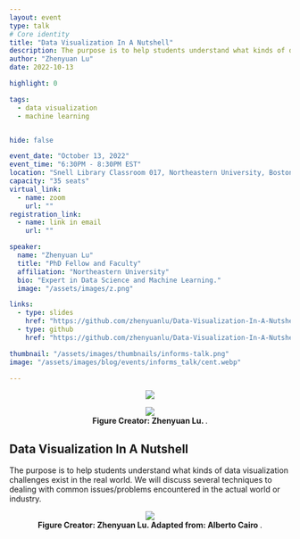 ```yaml
---
layout: event
type: talk
# Core identity 
title: "Data Visualization In A Nutshell"
description: The purpose is to help students understand what kinds of data visualization challenges exist in the real world. We will discuss several techniques to dealing with common issues/problems encountered in the actual world or industry."
author: "Zhenyuan Lu"
date: 2022-10-13

highlight: 0

tags:
  - data visualization
  - machine learning


hide: false

event_date: "October 13, 2022"
event_time: "6:30PM - 8:30PM EST"
location: "Snell Library Classroom 017, Northeastern University, Boston, MA"
capacity: "35 seats"
virtual_link: 
  - name: zoom
    url: ""
registration_link: 
  - name: link in email
    url: ""

speaker:
  name: "Zhenyuan Lu"
  title: "PhD Fellow and Faculty"
  affiliation: "Northeastern University"
  bio: "Expert in Data Science and Machine Learning."
  image: "/assets/images/z.png"

links:
  - type: slides
    href: "https://github.com/zhenyuanlu/Data-Visualization-In-A-Nutshell/blob/main/zhenyuan_dataViz.pdf"
  - type: github
    href: "https://github.com/zhenyuanlu/Data-Visualization-In-A-Nutshell"

thumbnail: "/assets/images/thumbnails/informs-talk.png"
image: "/assets/images/blog/events/informs_talk/cent.webp"

---
```




<center>
  <figure style="max-width:80%;">
    <img src="{{ '/assets/images/blog/events/informs_talk/informs_seminar.webp' | relative_url }}"  />
    <figcaption>
      <strong></strong>
    </figcaption>
  </figure>
</center>

<center>
  <figure style="max-width:100%;">
    <img src="{{ '/assets/images/blog/events/informs_talk/cent3.webp' | relative_url }}"  />
    <figcaption>
      <strong> Figure Creator: Zhenyuan Lu.  </strong>.
    </figcaption>
  </figure>
</center>

## Data Visualization In A Nutshell


<p>
The purpose is to help students understand what kinds of data visualization challenges exist in the real world. We will discuss several techniques to dealing with common issues/problems encountered in the actual world or industry.
</p>


<center>
  <figure style="max-width:100%;">
    <img src="{{ '/assets/images/blog/events/informs_talk/encode_decode.webp' | relative_url }}"  />
    <figcaption>
      <strong> Figure Creator: Zhenyuan Lu. Adapted from: Alberto Cairo  </strong>.
    </figcaption>
  </figure>
</center>
